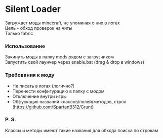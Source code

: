 # Silent Loader
Загружает моды minecraft, не упоминая о них в логах\
Цель - обход проверок на читы\
Только fabric
### Использование
Закинуть моды в папку mods рядом с загрузчиком\
Запустить свой лаунчер через enable.bat (drag & drop в windows)
### Требования к моду
* Не писать в логах (логично?)
* Перенести конфигурацию в папку с модом
* Отключение внутри игры
* Обфускация названий классов/полей/методов, строк (https://github.com/SpartanB312/Grunt)
### P. S.
Классы и методы имеют такие названия для обхода поиска по строкам
